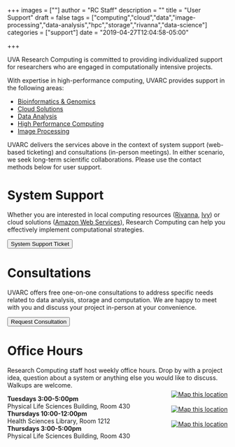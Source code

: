 +++
images = [""]
author = "RC Staff"
description = ""
title = "User Support"
draft = false
tags = ["computing","cloud","data","image-processing","data-analysis","hpc","storage","rivanna","data-science"]
categories = ["support"]
date = "2019-04-27T12:04:58-05:00"

+++

<p class=lead>UVA Research Computing is committed to providing individualized support for researchers who are engaged in computationally intensive projects.</p>

With expertise in high-performance computing, UVARC provides support in the following areas:

- [Bioinformatics & Genomics](/service/bioinformatics/)
- [Cloud Solutions](/service/cloud/)
- [Data Analysis](/service/data-analysis/)
- [High Performance Computing](/service/high-performance-computing/)
- [Image Processing](/service/imaging/)

UVARC delivers the services above in the context of system support (web-based ticketing) and consultations (in-person meetings). In either scenario, we seek long-term scientific collaborations. Please use the contact methods below for user support.

# System Support

Whether you are interested in local computing resources ([Rivanna](http://arcs.virginia.edu/rivanna), [Ivy](/userinfo/ivy/)) or cloud solutions ([Amazon Web Services](/service/cloud/)), Research Computing can help you effectively implement computational strategies.

<a href="http://cadre.virginia.edu/need-help" target="_new">
<button class="btn btn-warning">System Support Ticket</button>
</a>

# Consultations

UVARC offers free one-on-one consultations to address specific needs related to data analysis, storage and computation. We are happy to meet with you and discuss your project in-person at your convenience. 

<a href="/service/consult/"><button class="btn btn-warning">
Request Consultation</button>
</a>

# Office Hours

Research Computing staff host weekly office hours. Drop by with a project idea, question about a system or anything else you would like to discuss. Walkups are welcome.

<div class="alert alert-success" role="alert"> 
<div style="float:right;margin-top:-10px;"><a href="https://www.google.com/maps/place/Physical+Life+Sciences+Building,+University+of+Virginia/@38.0329905,-78.5130147,19z/data=!4m5!3m4!1s0x89b3865ba6a606e1:0x3cea570629ea49b1!8m2!3d38.0329905!4d-78.5124622" target="_new"><img src="/images/navigation-40x40.png" alt="Map this location" /></a></div>
<b>Tuesdays 3:00-5:00pm</b><br />
Physical Life Sciences Building, Room 430
</div>

<div class="alert alert-success" role="alert"> 
<div style="float:right;margin-top:-10px;"><a href="https://www.google.com/maps/place/Claude+Moore+Health+Sciences+Library/@38.0323341,-78.5015411,19z/data=!4m5!3m4!1s0x89b38646ed2db88b:0xf9acb5aff9d27187!8m2!3d38.0323341!4d-78.5009886" target="_new"><img src="/images/navigation-40x40.png" alt="Map this location" /></a></div>
<b>Thursdays 10:00-12:00pm</b><br />
Health Sciences Library, Room 1212
</div>

<div class="alert alert-success" role="alert"> 
<div style="float:right;margin-top:-10px;"><a href="https://www.google.com/maps/place/Physical+Life+Sciences+Building,+University+of+Virginia/@38.0329905,-78.5130147,19z/data=!4m5!3m4!1s0x89b3865ba6a606e1:0x3cea570629ea49b1!8m2!3d38.0329905!4d-78.5124622" target="_new"><img src="/images/navigation-40x40.png" alt="Map this location" /></a></div>
<b>Thursdays 3:00-5:00pm</b><br />
Physical Life Sciences Building, Room 430
</div>


<!-- {{< office-hours-grid >}} -->

<!--End mc_embed_signup-->
